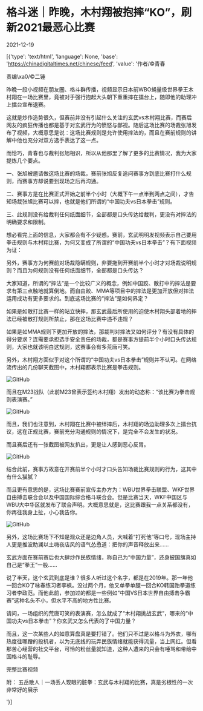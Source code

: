 # 格斗迷｜昨晚，木村翔被抱摔“KO”，刷新2021最恶心比赛

2021-12-19

[{'type': 'text/html', 'language': None, 'base': 'https://chinadigitaltimes.net/chinese/feed', 'value': '作者/©青春

责编\xa0/©二锤

昨晚一段小视频在朋友圈、格斗群传播，视频显示日本前WBO蝇量级世界拳王木村翔在一场比赛里，竟被对手强行抱起大头朝下重重摔在擂台上，随即他的助理冲上擂台宣布退赛。

这就是炒作造势很久，但赛前并没有引起什么关注的玄武vs木村翔比赛，而赛后网友的疯狂传播也都是基于对玄武行为的愤怒与鄙视。随后这场比赛的场裁张旭发布了视频，大概意思是说：这场比赛规则是允许使用摔法的，而且在赛前规则的讲解中他也充分对双方选手表达了这一点。



而恰巧，青春也与裁判张旭相识，所以从他那里了解了更多的比赛情况，我为大家提炼几个要点。

一、张旭被邀请做这场比赛的场裁，赛前张旭反复追问赛事方到底比赛打什么规则，而赛事方却说要到现场之后再沟通。

二、赛事方是在比赛正式开始之前半个小时（大概下午一点半到两点之间），才告知场裁张旭比赛可以摔，也就是他们所谓的“中国功夫vs日本拳击”规则。

三、此规则没有给裁判任何纸面细节，全部都是口头传达给裁判，更没有对摔法的明确要求和限制。

想必看完上面的信息，大家都会有不少疑惑。赛前，玄武明明发视频表示自己要用拳击规则与木村翔比赛，为何又变成了所谓的“中国功夫vs日本拳击”？有下面视频为证：

另外，赛事方为何赛前对场裁隐瞒规则，非要拖到开赛前半个小时才对场裁说明规则？而且为何规则没有任何纸面细节，全部都是口头传达？

大家知道，所谓的“摔法”是一个比较广义的概念，例如中国跤、散打中的摔法是要求有第三点触地就算倒地。而自由跤、MMA等项目中的摔法是更加开放但对摔法运用成功有更多要求的。到底这场比赛的“摔法”是如何界定？

如果是如散打比赛一样的站立快摔，那玄武最后所使用的迫使木村翔头部着地的摔法已经被散打规则所禁止，那在这场比赛中违不违规？

如果是如MMA规则下更加开放的摔法，那裁判对摔法又如何评分？有没有具体的得分要求？连需要承担选手安全责任的场裁，都是赛事方提前半个小时口头传达规则，大家也就该明白这规则，这赛事会有多荒唐可笑。

另外，木村翔方面似乎对这个所谓的“中国功夫vs日本拳击”规则并不认可。在网络流传出的几份聊天截图中，木村翔都表示比赛是拳击规则。

![GitHub](https://chinadigitaltimes.net/chinese/files/2021/12/post-674697-61becc26b493f.png)

而且在M23战队（此前M23曾表示签约木村翔）发出的动态称：“该比赛为拳击规则表演赛。”

![GitHub](https://chinadigitaltimes.net/chinese/files/2021/12/post-674697-61becc26cfaf1.png)

而且，我们也注意到，木村翔在比赛中被绊摔后，木村翔的场边助理多次上擂台抗议，这在正规比赛，赛前充分沟通规则的情况下，是完全不会发生的状况。

而且赛后还有一张截图被网友扒出，更是让人感到恶心反胃。

![GitHub](https://chinadigitaltimes.net/chinese/files/2021/12/post-674697-61becc26e48a5.png)

结合此前，赛事方故意在开赛前半个小时才口头告知场裁比赛规则的行为，这其中有什么猫腻？

而且更有意思的是，这场比赛赛前宣传主办方为：WBU世界拳击联盟、WKF世界自由搏击联合会以及中国国际综合格斗联合会。但是比赛当天，WKF中国区与WBU大中华区就发布了联合声明。大概意思就是，这比赛跟我一点关系都没有，你再往我身上扯，小心我告你。

![GitHub](https://chinadigitaltimes.net/chinese/files/2021/12/post-674697-61becc27164d9.png)

另外，这场比赛场下不知是观众还是边角人员，大喊着“打死他”等口号，现场主持人更是推波助澜以土嗨夜店风的语气怂恿道：把你的声音释放出来……

玄武方面在赛前赛后也大肆炒作民族情绪，称自己为“中国力量”，还身披国旗真如自己是“拳王”一般……

说了半天，这个玄武到底是谁？很多人听过这个名字，都是在2019年。那一年他一回合KO了咏春练习者李枫。没过两个月，他又单拳单腿一回合KO韩国跆拳道练习者李政范。而他此前，参加过的都是一些例如“中国VS日本世界自由搏击争霸赛”这种名头不小，但水平不高的地方性比赛。

请问，一场组织的荒唐可笑的表演赛，怎么就成了“木村翔挑战玄武”，哪来的“中国功夫vs日本拳击”？你玄武又怎么代表的了中国力量？

而且，这一次某些人的如意算盘真是要打错了。他们只不过是以格斗为外衣，哪有热度往哪蹭的投机者，以为无底线的玩弄民族情绪就能获得流量，当上网红。但看那苦心经营的社交平台，可怜的粉丝量就知道，这种人遭来的只会有唾骂和带给中国格斗的耻辱。

完整比赛视频

附：  五岳散人｜一场丢人现眼的脏拳：玄武与木村翔的比赛，真是劣根性的一次非常好的展示

'}]